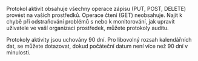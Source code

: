 Protokol aktivit obsahuje všechny operace zápisu (PUT, POST, DELETE) provést na vašich prostředků. Operace čtení (GET) neobsahuje. Najít k chybě při odstraňování problémů s nebo k monitorování, jak upravit uživatele ve vaší organizaci prostředek, můžete protokoly auditu.

Protokoly aktivity jsou uchovány 90 dní. Pro libovolný rozsah kalendářních dat, se můžete dotazovat, dokud počáteční datum není více než 90 dní v minulosti.

